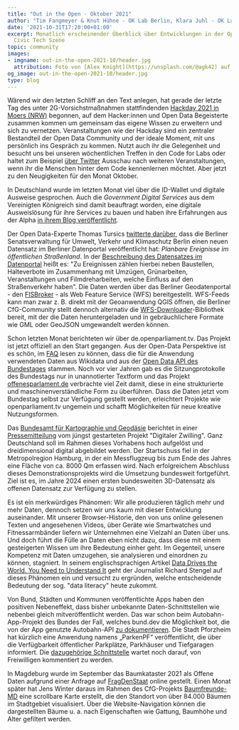 ```yaml
---
title: "Out in the Open - Oktober 2021"
author: "Tim Fangmeyer & Knut Hühne - OK Lab Berlin, Klara Juhl - OK Lab Osnabrück"
date: '2021-10-31T17:20:00+01:00'
excerpt: Monatlich erscheinender Überblick über Entwicklungen in der Open Data and
  Civic Tech Szene
topic: community
images:
- imgname: out-in-the-open-2021-10/header.jpg
  attribution: Foto von [Alex Knight](https://unsplash.com/@agk42) auf [Unsplash](https://unsplash.com/photos/liWlhUFWp2w)
og_image: out-in-the-open-2021-10/header.jpg
type: blog
---
```

Wärend wir den letzten Schliff an den Text anlegen, hat gerade der letzte Tag des unter
2G-Vorsichstmaßnahmen stattfindenden [Hackday 2021 in Moers
(NRW)](https://www.codeforniederrhein.de/hackday-2021/) begonnen, auf dem Hacker:innen und Open Data
Begeisterte zusammen kommen um gemeinsam das eigene Wissen zu erweitern und sich zu vernetzen.
Veranstaltungen wie der Hackday sind ein zentraler Bestandteil der Open Data Community und der
ideale Moment, mit uns persönlich ins Gespräch zu kommen. Nutzt auch ihr die Gelegenheit und besucht uns
bei unseren wöchentlichen Treffen in den Code for Labs oder haltet zum Beispiel [über
Twitter](https://twitter.com/codeforde) Ausschau nach weiteren Veranstaltungen, wenn ihr die
Menschen hinter dem Code kennenlernen möchtet. Aber jetzt zu den Neugigkeiten für den Monat Oktober.

In Deutschland wurde im letzten Monat viel über die ID-Wallet und digitale Ausweise gesprochen. Auch
die *Government Digital Services* aus dem Vereinigten Königreich sind damit beauftragt worden, eine
digitale Ausweislösung für ihre Services zu bauen und haben ihre Erfahrungen aus der Alpha [in ihrem
Blog
veröffentlicht](https://gds.blog.gov.uk/2021/10/19/single-sign-on-what-we-learned-during-our-identity-alpha/).

Der Open Data-Experte Thomas Tursics [twitterte
darüber](https://twitter.com/tursics/status/1449404926589906945), dass die Berliner Senatsverwaltung
für Umwelt, Verkehr und Klimaschutz Berlin einen neuen Datensatz im Berliner Datenportal
veröffentlicht hat: *Planbare Ereignisse im öffentlichen Straßenland*. In der [Beschreibung des
Datensatzes im
Datenportal](https://daten.berlin.de/datensaetze/planbare-ereignisse-im-öffentlichen-straßenland-wfs)
heißt es: "Zu Ereignissen zählen hierbei neben Baustellen, Halteverbote im Zusammenhang mit Umzügen,
Grünarbeiten, Veranstaltungen und Filmdreharbeiten, welche Einfluss auf den Straßenverkehr haben".
Die Daten werden über das Berliner Geodatenportal - den
[FISBroker](https://fbinter.stadt-berlin.de/fb/?loginkey=alphaDataStart&alphaDataId=s_ereignisse@senstadt)
\- als Web Feature Service (WFS) bereitgestellt. WFS-Feeds kann man zwar z. B. direkt mit der
Geoanwendung QGIS öffnen, die Berliner CfG-Community stellt dennoch alternativ die
[WFS-Downloader](https://github.com/codeforberlin/wfs-downloader)-Bibliothek bereit, mit der die
Daten heruntergeladen und in gebräuchlichere Formate wie GML oder GeoJSON umgewandelt werden können.

Schon letzten Monat berichteten wir über de.openparliament.tv. Das Projekt ist jetzt offiziell an
den Start gegangen. Aus der Open-Data Perspektive ist es schön, im
[FAQ](https://de.openparliament.tv/faq) lesen zu können, dass die für die Anwendung verwendeten
Daten aus Wikidata und aus der [Open Data API des
Bundestages](https://www.bundestag.de/services/opendata) stammen. Noch vor vier Jahren gab es die
Sitzungprotokolle des Bundestags nur in unannotierter Textform und das Projekt
[offenesparlament.de](https://offenesparlament.de/daten/) verbrachte viel Zeit damit, diese in eine
strukturierte und maschinenverständliche Form zu überführen. Dass  die Daten jetzt vom Bundestag
selbst zur Verfügung gestellt werden, erleichtert Projekte wie openparliament.tv ungemein und
schafft Möglichkeiten für neue kreative Nutzungsformen.

Das [Bundesamt für Kartographie und
Geodäsie](https://www.bkg.bund.de/DE/Home/home.html;jsessionid=70C72947966E2AA3DF6BC92BEA40DE72.live21)
berichtet in einer
[Pressemitteilung](https://www.bkg.bund.de/SharedDocs/Pressemitteilungen/BKG/DE/PM_2021/211013-Digitaler_Zwilling.html)
vom jüngst gestarteten Projekt "Digitaler Zwilling". Ganz Deutschland soll im Rahmen dieses
Vorhabens hoch aufgelöst und dreidimensional digital abgebildet werden. Der Startschuss fiel in der
Metropolregion Hamburg, in der ein Messflugzeug bis zum Ende des Jahres eine Fläche von ca. 8000 Qm
erfassen wird. Nach erfolgreichem Abschluss dieses Demonstrationsprojekts wird die Umsetzung
bundesweit fortgeführt. Ziel ist es, im Jahre 2024 einen ersten bundesweiten 3D-Datensatz als
offenen Datensatz zur Verfügung zu stellen.

Es ist ein merkwürdiges Phänomen: Wir alle produzieren täglich mehr und mehr Daten, dennoch setzen
wir uns kaum mit dieser Entwicklung auseinander. Mit unserer Browser-Historie, den von uns online
gelesenen Texten und angesehenen Videos, über Geräte wie Smartwatches und Fitnessarmbänder liefern
wir Unternehmen eine Vielzahl an Daten über uns. Und doch führt die Fülle an Daten eben nicht dazu,
dass diese mit einem gesteigerten Wissen um ihre Bedeutung einher geht. Im Gegenteil, unsere
Kompetenz mit Daten umzugehen, sie analysieren und einordnen zu können, stagniert. In seinem
englischsprachigen Artikel [Data Drives the World. You Need to Understand
It](https://time.com/6108001/data-protection-richard-stengel/?mc_cid=16112edf1c&mc_eid=db10ddbb6f)
geht der Journalist Richard Stengel auf dieses Phänomen ein und versucht zu ergründen, welche
entscheidende Bedeutung der sog. "data literacy" heute zukommt.


Von Bund, Städten und Kommunen veröffentlichte Apps haben den positiven Nebeneffekt, dass bisher
unbekannte Daten-Schnittstellen wie nebenbei gleich mitveröffentlicht werden. Das war schon beim
Autobahn-App-Projekt des Bundes der Fall, welches bund.dev die Möglichkeit bot, die von der App
genutzte Autobahn-API [zu dokumentieren](https://autobahn.api.bund.dev). Die Stadt Pforzheim hat
kürzlich eine Anwendung namens „ParkenPF“ veröffentlicht, die über die Verfügbarkeit öffentlicher
Parkplätze, Parkhäuser und Tiefgaragen informiert. Die [dazugehörige
Schnittstelle](https://t.co/CXmb2pKR7F?amp=1) wartet noch darauf, von Freiwilligen kommentiert zu
werden.

In Magdeburg wurde im September das Baumkataster 2021 als Offene Daten aufgrund einer Anfrage auf
[FragDenStaat](https://fragdenstaat.de/) online gestellt. Einen Monat später hat  Jens Winter daraus
im Rahmen des CfG-Projekts
[Baumfreunde-MD](https://www.codefor.de/projekte/magdeburg-baumfreunde-md/) eine scrollbare Karte
erstellt, die den Standort von über 84.000 Bäumen im Stadtgebiet visualisiert. Über die
Website-Navigation können die dargestellten Bäume u. a. nach Eigenschaften wie Gattung, Baumhöhe und
Alter gefiltert werden.
